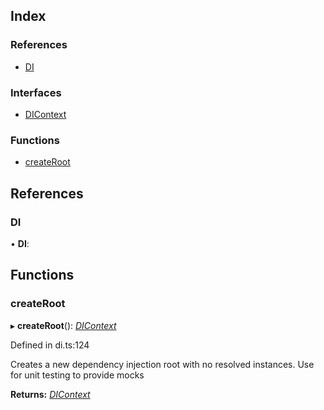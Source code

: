 



## Index

### References

* [DI](di.md#di)

### Interfaces

* [DIContext](dicontext.md)

### Functions

* [createRoot](di.md#createroot)

## References

###  DI

• **DI**:

## Functions

###  createRoot

▸ **createRoot**(): *[DIContext](dicontext.md)*

Defined in di.ts:124

Creates a new dependency injection root with no resolved instances.  Use for unit testing to provide mocks

**Returns:** *[DIContext](dicontext.md)*
